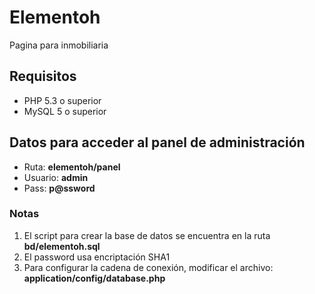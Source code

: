 # Elementoh
Pagina para inmobiliaria

## Requisitos
* PHP 5.3 o superior
* MySQL 5 o superior

## Datos para acceder al panel de administración

* Ruta: **elementoh/panel**
* Usuario: **admin**
* Pass: **p@ssword**

### Notas
1. El script para crear la base de datos se encuentra en la ruta **bd/elementoh.sql**
2. El password usa encriptación SHA1
3. Para configurar la cadena de conexión, modificar el archivo:  **application/config/database.php**

